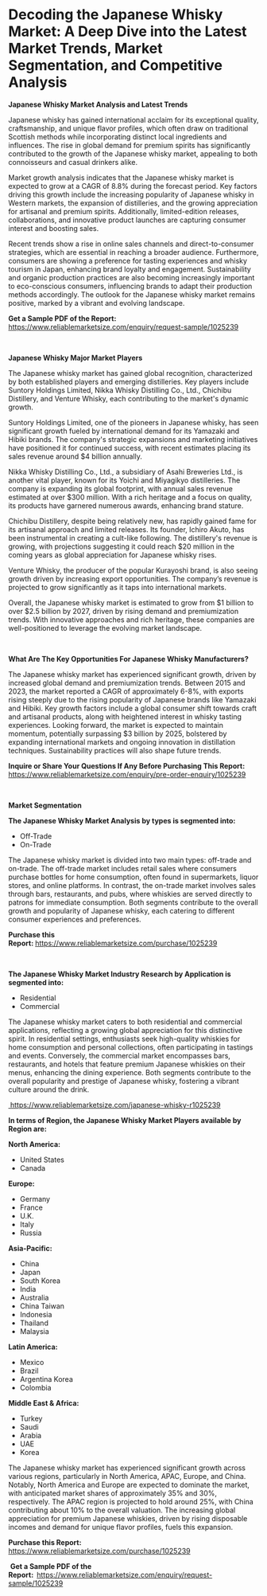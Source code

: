 <p><h1>Decoding the Japanese Whisky Market: A Deep Dive into the Latest Market Trends, Market Segmentation, and Competitive Analysis</h1></p><p><strong>Japanese Whisky Market Analysis and Latest Trends</strong></p>
<p><p>Japanese whisky has gained international acclaim for its exceptional quality, craftsmanship, and unique flavor profiles, which often draw on traditional Scottish methods while incorporating distinct local ingredients and influences. The rise in global demand for premium spirits has significantly contributed to the growth of the Japanese whisky market, appealing to both connoisseurs and casual drinkers alike.</p><p>Market growth analysis indicates that the Japanese whisky market is expected to grow at a CAGR of 8.8% during the forecast period. Key factors driving this growth include the increasing popularity of Japanese whisky in Western markets, the expansion of distilleries, and the growing appreciation for artisanal and premium spirits. Additionally, limited-edition releases, collaborations, and innovative product launches are capturing consumer interest and boosting sales.</p><p>Recent trends show a rise in online sales channels and direct-to-consumer strategies, which are essential in reaching a broader audience. Furthermore, consumers are showing a preference for tasting experiences and whisky tourism in Japan, enhancing brand loyalty and engagement. Sustainability and organic production practices are also becoming increasingly important to eco-conscious consumers, influencing brands to adapt their production methods accordingly. The outlook for the Japanese whisky market remains positive, marked by a vibrant and evolving landscape.</p></p>
<p><strong>Get a Sample PDF of the Report:&nbsp;</strong> <a href="https://www.reliablemarketsize.com/enquiry/request-sample/1025239?utm_campaign=2984&utm_medium=2&utm_source=Github&utm_content=ia&utm_term=16042025&utm_id=japanese-whisky">https://www.reliablemarketsize.com/enquiry/request-sample/1025239</a></p>
<p>&nbsp;</p>
<p><strong>Japanese Whisky Major Market Players</strong></p>
<p><p>The Japanese whisky market has gained global recognition, characterized by both established players and emerging distilleries. Key players include Suntory Holdings Limited, Nikka Whisky Distilling Co., Ltd., Chichibu Distillery, and Venture Whisky, each contributing to the market's dynamic growth.</p><p>Suntory Holdings Limited, one of the pioneers in Japanese whisky, has seen significant growth fueled by international demand for its Yamazaki and Hibiki brands. The company's strategic expansions and marketing initiatives have positioned it for continued success, with recent estimates placing its sales revenue around $4 billion annually.</p><p>Nikka Whisky Distilling Co., Ltd., a subsidiary of Asahi Breweries Ltd., is another vital player, known for its Yoichi and Miyagikyo distilleries. The company is expanding its global footprint, with annual sales revenue estimated at over $300 million. With a rich heritage and a focus on quality, its products have garnered numerous awards, enhancing brand stature.</p><p>Chichibu Distillery, despite being relatively new, has rapidly gained fame for its artisanal approach and limited releases. Its founder, Ichiro Akuto, has been instrumental in creating a cult-like following. The distillery's revenue is growing, with projections suggesting it could reach $20 million in the coming years as global appreciation for Japanese whisky rises.</p><p>Venture Whisky, the producer of the popular Kurayoshi brand, is also seeing growth driven by increasing export opportunities. The company’s revenue is projected to grow significantly as it taps into international markets.</p><p>Overall, the Japanese whisky market is estimated to grow from $1 billion to over $2.5 billion by 2027, driven by rising demand and premiumization trends. With innovative approaches and rich heritage, these companies are well-positioned to leverage the evolving market landscape.</p></p>
<p>&nbsp;</p>
<p><strong>What Are The Key Opportunities For Japanese Whisky Manufacturers?</strong></p>
<p><p>The Japanese whisky market has experienced significant growth, driven by increased global demand and premiumization trends. Between 2015 and 2023, the market reported a CAGR of approximately 6-8%, with exports rising steeply due to the rising popularity of Japanese brands like Yamazaki and Hibiki. Key growth factors include a global consumer shift towards craft and artisanal products, along with heightened interest in whisky tasting experiences. Looking forward, the market is expected to maintain momentum, potentially surpassing $3 billion by 2025, bolstered by expanding international markets and ongoing innovation in distillation techniques. Sustainability practices will also shape future trends.</p></p>
<p><strong>Inquire or Share Your Questions If Any Before Purchasing This Report:</strong> <a href="https://www.reliablemarketsize.com/enquiry/pre-order-enquiry/1025239?utm_campaign=2984&utm_medium=2&utm_source=Github&utm_content=ia&utm_term=16042025&utm_id=japanese-whisky">https://www.reliablemarketsize.com/enquiry/pre-order-enquiry/1025239</a></p>
<p>&nbsp;</p>
<p><strong>Market Segmentation</strong></p>
<p><strong>The Japanese Whisky Market Analysis by types is segmented into:</strong></p>
<p><ul><li>Off-Trade</li><li>On-Trade</li></ul></p>
<p><p>The Japanese whisky market is divided into two main types: off-trade and on-trade. The off-trade market includes retail sales where consumers purchase bottles for home consumption, often found in supermarkets, liquor stores, and online platforms. In contrast, the on-trade market involves sales through bars, restaurants, and pubs, where whiskies are served directly to patrons for immediate consumption. Both segments contribute to the overall growth and popularity of Japanese whisky, each catering to different consumer experiences and preferences.</p></p>
<p><strong>Purchase this Report:&nbsp;</strong><a href="https://www.reliablemarketsize.com/purchase/1025239?utm_campaign=2984&utm_medium=2&utm_source=Github&utm_content=ia&utm_term=16042025&utm_id=japanese-whisky">https://www.reliablemarketsize.com/purchase/1025239</a></p>
<p>&nbsp;</p>
<p><strong>The Japanese Whisky Market Industry Research by Application is segmented into:</strong></p>
<p><ul><li>Residential</li><li>Commercial</li></ul></p>
<p><p>The Japanese whisky market caters to both residential and commercial applications, reflecting a growing global appreciation for this distinctive spirit. In residential settings, enthusiasts seek high-quality whiskies for home consumption and personal collections, often participating in tastings and events. Conversely, the commercial market encompasses bars, restaurants, and hotels that feature premium Japanese whiskies on their menus, enhancing the dining experience. Both segments contribute to the overall popularity and prestige of Japanese whisky, fostering a vibrant culture around the drink.</p></p>
<p><a href="https://www.reliablemarketsize.com/japanese-whisky-r1025239?utm_campaign=2984&utm_medium=2&utm_source=Github&utm_content=ia&utm_term=16042025&utm_id=japanese-whisky">&nbsp;https://www.reliablemarketsize.com/japanese-whisky-r1025239</a></p>
<p><strong>In terms of Region, the Japanese Whisky Market Players available by Region are:</strong></p>
<p>
    <p> <strong> North America: </strong>
        <ul>
            <li>United States</li>
            <li>Canada</li>
        </ul>
        </p> 
    <p> <strong> Europe: </strong>
        <ul>
            <li>Germany</li>
            <li>France</li>
            <li>U.K.</li>
            <li>Italy</li>
            <li>Russia</li>
        </ul>
        </p> 
    <p> <strong> Asia-Pacific: </strong>
        <ul>
            <li>China</li>
            <li>Japan</li>
            <li>South Korea</li>
            <li>India</li>
            <li>Australia</li>
            <li>China Taiwan</li>
            <li>Indonesia</li>
            <li>Thailand</li>
            <li>Malaysia</li>
        </ul>
        </p> 
    <p> <strong> Latin America: </strong>
        <ul>
            <li>Mexico</li>
            <li>Brazil</li>
            <li>Argentina Korea</li>
            <li>Colombia</li>
        </ul>
        </p> 
    <p> <strong> Middle East & Africa: </strong>
        <ul>
            <li>Turkey</li>
            <li>Saudi</li>
            <li>Arabia</li>
            <li>UAE</li>
            <li>Korea</li>
        </ul>
    </p>
    </p>
<p><p>The Japanese whisky market has experienced significant growth across various regions, particularly in North America, APAC, Europe, and China. Notably, North America and Europe are expected to dominate the market, with anticipated market shares of approximately 35% and 30%, respectively. The APAC region is projected to hold around 25%, with China contributing about 10% to the overall valuation. The increasing global appreciation for premium Japanese whiskies, driven by rising disposable incomes and demand for unique flavor profiles, fuels this expansion.</p></p>
<p><strong>Purchase this Report: </strong><a href="https://www.reliablemarketsize.com/purchase/1025239?utm_campaign=2984&utm_medium=2&utm_source=Github&utm_content=ia&utm_term=16042025&utm_id=japanese-whisky">https://www.reliablemarketsize.com/purchase/1025239</a></p>
<p>&nbsp;<strong>Get a Sample PDF of the Report:&nbsp;&nbsp;</strong><a href="https://www.reliablemarketsize.com/enquiry/request-sample/1025239?utm_campaign=2984&utm_medium=2&utm_source=Github&utm_content=ia&utm_term=16042025&utm_id=japanese-whisky">https://www.reliablemarketsize.com/enquiry/request-sample/1025239</a></p>
<p><strong></strong></p>
<p><p></p><p></p><p></p></p>